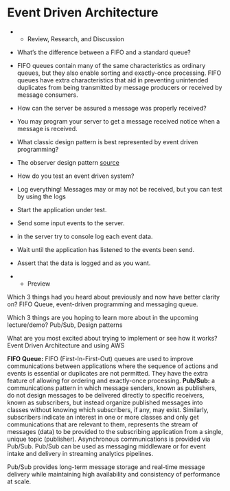 # Event Driven Architecture

* * Review, Research, and Discussion

* What’s the difference between a FIFO and a standard queue?
- FIFO queues contain many of the same characteristics as ordinary queues, but they also enable sorting and exactly-once processing. FIFO queues have extra characteristics that aid in preventing unintended duplicates from being transmitted by message producers or received by message consumers.


* How can the server be assured a message was properly received?
- You may program your server to get a message received notice when a message is received.


* What classic design pattern is best represented by event driven programming?
- The observer design pattern [source](https://en.wikipedia.org/wiki/Observer_pattern)


* How do you test an event driven system?
- Log everything! Messages may or may not be received, but you can test by using the logs

- Start the application under test.
- Send some input events to the server.
- in the server try to console log each event data.
- Wait until the application has listened to the events been send.
- Assert that the data is logged and as you want.



* * Preview

Which 3 things had you heard about previously and now have better clarity on?
FIFO Queue, event-driven programming and messaging queue.

Which 3 things are you hoping to learn more about in the upcoming lecture/demo?
Pub/Sub, Design patterns 

What are you most excited about trying to implement or see how it works?
Event Driven Architecture and using AWS 



**FIFO Queue:** FIFO (First-In-First-Out) queues are used to improve communications between applications where the sequence of actions and events is essential or duplicates are not permitted. They have the extra feature of allowing for ordering and exactly-once processing.
**Pub/Sub:** a communications pattern in which message senders, known as publishers, do not design messages to be delivered directly to specific receivers, known as subscribers, but instead organize published messages into classes without knowing which subscribers, if any, may exist. Similarly, subscribers indicate an interest in one or more classes and only get communications that are relevant to them, 
represents the stream of messages (data) to be provided to the subscribing application from a single, unique topic (publisher).
Asynchronous communications is provided via Pub/Sub.
Pub/Sub can be used as messaging middleware or for event intake and delivery in streaming analytics pipelines.

Pub/Sub provides long-term message storage and real-time message delivery while maintaining high availability and consistency of performance at scale.